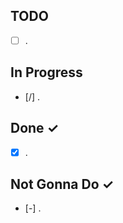 TODO
----
- [ ] .

In Progress
-----------
- [/] .

Done ✓
------
- [x] .

Not Gonna Do ✓
------
- [-] .

